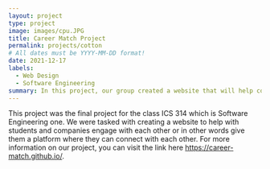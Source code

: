 ```yaml
---
layout: project
type: project
image: images/cpu.JPG
title: Career Match Project
permalink: projects/cotton
# All dates must be YYYY-MM-DD format!
date: 2021-12-17
labels: 
  - Web Design
  - Software Engineering
summary: In this project, our group created a website that will help companies and students reach out to each other.
---
```


This project was the final project for the class ICS 314 which is Software Engineering one. We were tasked with creating a website to help with students and companies engage with each other or in other words give them a platform where they can connect with each other. For more information on our project, you can visit the link here https://career-match.github.io/.
